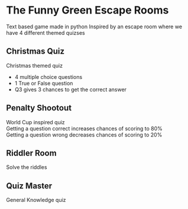 # The Funny Green Escape Rooms
Text based game made in python
Inspired by an escape room where we have 4 different themed quizses

## Christmas Quiz 
Christmas themed quiz </br>
- 4 multiple choice questions
- 1 True or False question
- Q3 gives 3 chances to get the correct answer

## Penalty Shootout 
World Cup inspired quiz </br>
Getting a question correct increases chances of scoring to 80% </br>
Getting a question wrong decreases chances of scoring to 20%

## Riddler Room 
Solve the riddles 

## Quiz Master 
General Knowledge quiz 
